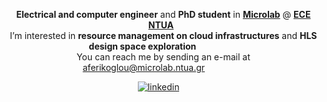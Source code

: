 <p align="center">
  &nbsp; <b>Electrical and computer engineer</b> and <b>PhD student</b> in <a href="https://microlab.ntua.gr/" target="_blank" rel="noreferrer"><b>Microlab</b></a> @ <a href="https://www.ece.ntua.gr/en" target="_blank" rel="noreferrer"><b>ECE</b></a> <a href="https://www.ntua.gr/en/" target="_blank" rel="noreferrer"><b>NTUA</b></a>
  <br>
  &nbsp; I’m interested in <b>resource management on cloud infrastructures</b> and <b>HLS design space exploration</b> &nbsp;&nbsp;&nbsp;&nbsp;&nbsp;&nbsp;&nbsp;&nbsp;&nbsp;&nbsp;&nbsp;&nbsp;&nbsp;&nbsp;
  <br>
  &nbsp; You can reach me by sending an e-mail at <a href="mailto: aferikoglou@microlab.ntua.gr">aferikoglou@microlab.ntua.gr</a>&nbsp;&nbsp;&nbsp;&nbsp;&nbsp;&nbsp;&nbsp;&nbsp;&nbsp;&nbsp;&nbsp;&nbsp;&nbsp;&nbsp;
</p>

<p align="center">
  <a href="https://www.linkedin.com/in/aferikoglou/" target="_blank" rel="noreferrer"> <img src="https://img.shields.io/badge/LinkedIn-blue?style=flat&logo=linkedin" alt="linkedin" /></a>
   &nbsp;
</p>

